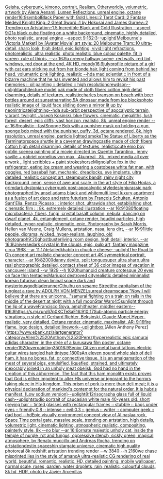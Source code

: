 [Geisha, cyberpunk, kimono, portrait, Realism, Otherworldly, volumetric, artwork by Alena Aenami, Lumen Reflections, unreal engine, octane render](https://www.ebank.nz/aiartgenerator?category=Geisha%2C%2520cyberpunk%2C%2520kimono%2C%2520portrait%2C%2520Realism%2C%2520Otherworldly%2C%2520volumetric%2C%2520artwork%2520by%2520Alena%2520Aenami%2C%2520Lumen%2520Reflections%2C%2520unreal%2520engine%2C%2520octane%2520render)[16:9](https://www.ebank.nz/aiartgenerator?category=16%3A9)[symbol](https://www.ebank.nz/aiartgenerator?category=symbol)[Black Paper with Gold Lines::2 Tarot Card::2 Fantasy Medevil Knight King::2 Great Sword::1 by Hokusai and James Gurney::2 Trending on Artstation::1.5 Incredible Black and Gold Illustration --aspect 9:21](https://www.ebank.nz/aiartgenerator?category=Black%2520Paper%2520with%2520Gold%2520Lines%3A%3A2%2520Tarot%2520Card%3A%3A2%2520Fantasy%2520Medevil%2520Knight%2520King%3A%3A2%2520Great%2520Sword%3A%3A1%2520by%2520Hokusai%2520and%2520James%2520Gurney%3A%3A2%2520Trending%2520on%2520Artstation%3A%3A1.5%2520Incredible%2520Black%2520and%2520Gold%2520Illustration%2520--aspect%25209%3A21)[a black cube floating on a white background, cinematic, highly detailed, photo realistic, unreal engine --aspect 9:16](https://www.ebank.nz/aiartgenerator?category=a%2520black%2520cube%2520floating%2520on%2520a%2520white%2520background%2C%2520cinematic%2C%2520highly%2520detailed%2C%2520photo%2520realistic%2C%2520unreal%2520engine%2520--aspect%25209%3A16)[2:3](https://www.ebank.nz/aiartgenerator?category=2%3A3)[--uplight](https://www.ebank.nz/aiartgenerator?category=--uplight)[[Melbourne's Victoria Market] by [Avatar Movie] art style::20 Melbourne Tram::10 ultra-detail, sharp look, high detail, epic lighting, vivid light refractions, photorealistic, ultra realistic, photo realistic, blue colour palette, fit in screen, rule of thirds, —ar 16:9](https://www.ebank.nz/aiartgenerator?category=%5BMelbourne%27s%2520Victoria%2520Market%5D%2520by%2520%5BAvatar%2520Movie%5D%2520art%2520style%3A%3A20%2520Melbourne%2520Tram%3A%3A10%2520ultra-detail%2C%2520sharp%2520look%2C%2520high%2520detail%2C%2520epic%2520lighting%2C%2520vivid%2520light%2520refractions%2C%2520photorealistic%2C%2520ultra%2520realistic%2C%2520photo%2520realistic%2C%2520blue%2520colour%2520palette%2C%2520fit%2520in%2520screen%2C%2520rule%2520of%2520thirds%2C%2520%E2%80%94ar%252016%3A9)[a creepy hallway scene, red walls, red tint, windows, red door at the end, 4K HD, moody](https://www.ebank.nz/aiartgenerator?category=a%2520creepy%2520hallway%2520scene%2C%2520red%2520walls%2C%2520red%2520tint%2C%2520windows%2C%2520red%2520door%2520at%2520the%2520end%2C%25204K%2520HD%2C%2520moody)[16:9](https://www.ebank.nz/aiartgenerator?category=16%3A9)[july](https://www.ebank.nz/aiartgenerator?category=july)[profile picture of a girl with cat ears sticking out from her blonde hair, light coming from behind her head, volumetric pink lighting, realistic --hd](https://www.ebank.nz/aiartgenerator?category=profile%2520picture%2520of%2520a%2520girl%2520with%2520cat%2520ears%2520sticking%2520out%2520from%2520her%2520blonde%2520hair%2C%2520light%2520coming%2520from%2520behind%2520her%2520head%2C%2520volumetric%2520pink%2520lighting%2C%2520realistic%2520--hd)[a mad scientist ::  in front of a bizarre machine that he has invented and allows him to revisit his past memories :: oil painting :: detailed :: high resolution](https://www.ebank.nz/aiartgenerator?category=a%2520mad%2520scientist%2520%3A%3A%2520%2520in%2520front%2520of%2520a%2520bizarre%2520machine%2520that%2520he%2520has%2520invented%2520and%2520allows%2520him%2520to%2520revisit%2520his%2520past%2520memories%2520%3A%3A%2520oil%2520painting%2520%3A%3A%2520detailed%2520%3A%3A%2520high%2520resolution)[crewdson](https://www.ebank.nz/aiartgenerator?category=crewdson)[--uplight](https://www.ebank.nz/aiartgenerator?category=--uplight)[architecture model,oak made of cloth fibers cotton high detail disarming, details of textures, realistic](https://www.ebank.nz/aiartgenerator?category=architecture%2520model%2Coak%2520made%2520of%2520cloth%2520fibers%2520cotton%2520high%2520detail%2520disarming%2C%2520details%2520of%2520textures%2C%2520realistic)[charles branson on beach with beer bottles around at sunset](https://www.ebank.nz/aiartgenerator?category=charles%2520branson%2520on%2520beach%2520with%2520beer%2520bottles%2520around%2520at%2520sunset)[narrating](https://www.ebank.nz/aiartgenerator?category=narrating)[.5](https://www.ebank.nz/aiartgenerator?category=.5)[A dinosaur made from ice blocks](https://www.ebank.nz/aiartgenerator?category=A%2520dinosaur%2520made%2520from%2520ice%2520blocks)[photo realistic image of liquid face sliding down a mirror lit up by neon](https://www.ebank.nz/aiartgenerator?category=photo%2520realistic%2520image%2520of%2520liquid%2520face%2520sliding%2520down%2520a%2520mirror%2520lit%2520up%2520by%2520neon)[intricate](https://www.ebank.nz/aiartgenerator?category=intricate)[lightning](https://www.ebank.nz/aiartgenerator?category=lightning)[--hd](https://www.ebank.nz/aiartgenerator?category=--hd)[a sub-orbit perspective of apocalyptic terrain, vibrant, twilight, Joseph Kosinski, blue flowers, cinematic, megaliths, lush forest, desert, epic cliffs, vast horizon, realistic, 8k, unreal engine render --ar 16:9](https://www.ebank.nz/aiartgenerator?category=a%2520sub-orbit%2520perspective%2520of%2520apocalyptic%2520terrain%2C%2520vibrant%2C%2520twilight%2C%2520Joseph%2520Kosinski%2C%2520blue%2520flowers%2C%2520cinematic%2C%2520megaliths%2C%2520lush%2520forest%2C%2520desert%2C%2520epic%2520cliffs%2C%2520vast%2520horizon%2C%2520realistic%2C%25208k%2C%2520unreal%2520engine%2520render%2520--ar%252016%3A9)[realistic](https://www.ebank.nz/aiartgenerator?category=realistic)[--fast](https://www.ebank.nz/aiartgenerator?category=--fast)[Sponge Bob with a punisher mask on holding a gun, sponge bob mixed with the punisher, puffy, 3d, octane rendered, 8k, high resolution, unreal engine, particle lighted smoke](https://www.ebank.nz/aiartgenerator?category=Sponge%2520Bob%2520with%2520a%2520punisher%2520mask%2520on%2520holding%2520a%2520gun%2C%2520sponge%2520bob%2520mixed%2520with%2520the%2520punisher%2C%2520puffy%2C%25203d%2C%2520octane%2520rendered%2C%25208k%2C%2520high%2520resolution%2C%2520unreal%2520engine%2C%2520particle%2520lighted%2520smoke)[The Statue of Liberty as the Terminator](https://www.ebank.nz/aiartgenerator?category=The%2520Statue%2520of%2520Liberty%2520as%2520the%2520Terminator)[space shuttle in a caveman drawing](https://www.ebank.nz/aiartgenerator?category=space%2520shuttle%2520in%2520a%2520caveman%2520drawing)[castle made of cloth fibers cotton high detail disarming, details of textures, realistic](https://www.ebank.nz/aiartgenerator?category=castle%2520made%2520of%2520cloth%2520fibers%2520cotton%2520high%2520detail%2520disarming%2C%2520details%2520of%2520textures%2C%2520realistic)[cute emo boy goblin scene](https://www.ebank.nz/aiartgenerator?category=cute%2520emo%2520boy%2520goblin%2520scene)[a painting of  a movie directed by Quentin Tarantino   , jenny saville +  gabriel cornelius von max  , 4kunreal , 8k , mixed media all over arwork , light scribbles + paint strokes](https://www.ebank.nz/aiartgenerator?category=a%2520painting%2520of%2520%2520a%2520movie%2520directed%2520by%2520Quentin%2520Tarantino%2520%2520%2520%2C%2520jenny%2520saville%2520%2B%2520%2520gabriel%2520cornelius%2520von%2520max%2520%2520%2C%25204kunreal%2520%2C%25208k%2520%2C%2520mixed%2520media%2520all%2520over%2520arwork%2520%2C%2520light%2520scribbles%2520%2B%2520paint%2520strokes)[horse](https://www.ebank.nz/aiartgenerator?category=horse)[](https://www.ebank.nz/aiartgenerator?category=)[Mignola](https://www.ebank.nz/aiartgenerator?category=Mignola)[Fox fox in the refrigerator, eating ice cream and wearing a coat](https://www.ebank.nz/aiartgenerator?category=Fox%2520fox%2520in%2520the%2520refrigerator%2C%2520eating%2520ice%2520cream%2520and%2520wearing%2520a%2520coat)[obese white fat man, with goggles, red baseball hat, mechanic, dreadlocks, eye implants, ultra detailed, realistic concept art. steampunk bandit, rainy night city background, neon, sense of awe and scale, in the art style of Filip Hodas, a grimdark dystopian cyberpunk post-apocalyptic style](https://www.ebank.nz/aiartgenerator?category=obese%2520white%2520fat%2520man%2C%2520with%2520goggles%2C%2520red%2520baseball%2520hat%2C%2520mechanic%2C%2520dreadlocks%2C%2520eye%2520implants%2C%2520ultra%2520detailed%2C%2520realistic%2520concept%2520art.%2520steampunk%2520bandit%2C%2520rainy%2520night%2520city%2520background%2C%2520neon%2C%2520sense%2520of%2520awe%2520and%2520scale%2C%2520in%2520the%2520art%2520style%2520of%2520Filip%2520Hodas%2C%2520a%2520grimdark%2520dystopian%2520cyberpunk%2520post-apocalyptic%2520style)[design](https://www.ebank.nz/aiartgenerator?category=design)[jurassic park photographed by ansel adams black and white](https://www.ebank.nz/aiartgenerator?category=jurassic%2520park%2520photographed%2520by%2520ansel%2520adams%2520black%2520and%2520white)[multi level luxury apartment as a fusion of art deco and retro futurism by François Schuiten, Antonio Sant'Elia, Renzo Picasso : : interior shot, ultrawide shot, establishing shot, cinematic film : : 8k, extremely detailed illustration --ar 16:9](https://www.ebank.nz/aiartgenerator?category=multi%2520level%2520luxury%2520apartment%2520as%2520a%2520fusion%2520of%2520art%2520deco%2520and%2520retro%2520futurism%2520by%2520Fran%C3%A7ois%2520Schuiten%2C%2520Antonio%2520Sant%27Elia%2C%2520Renzo%2520Picasso%2520%3A%2520%3A%2520interior%2520shot%2C%2520ultrawide%2520shot%2C%2520establishing%2520shot%2C%2520cinematic%2520film%2520%3A%2520%3A%25208k%2C%2520extremely%2520detailed%2520illustration%2520--ar%252016%3A9)[1080](https://www.ebank.nz/aiartgenerator?category=1080)[floating microbacteria, fibers, fungi, crystal basalt column, nebula, dancing on dwarf planet, 4k, entanglement, octane render, houdini particles, high detailed, hyper-realistic, cinematic, epic, Photography by Sarah Morris, Hellen van Meene, Craig Mullens, artstation, nasa, lens dirt, --ar 16:9](https://www.ebank.nz/aiartgenerator?category=floating%2520microbacteria%2C%2520fibers%2C%2520fungi%2C%2520crystal%2520basalt%2520column%2C%2520nebula%2C%2520dancing%2520on%2520dwarf%2520planet%2C%25204k%2C%2520entanglement%2C%2520octane%2520render%2C%2520houdini%2520particles%2C%2520high%2520detailed%2C%2520hyper-realistic%2C%2520cinematic%2C%2520epic%2C%2520Photography%2520by%2520Sarah%2520Morris%2C%2520Hellen%2520van%2520Meene%2C%2520Craig%2520Mullens%2C%2520artstation%2C%2520nasa%2C%2520lens%2520dirt%2C%2520--ar%252016%3A9)[1](https://www.ebank.nz/aiartgenerator?category=1)[little people, diorama, wicked, hyper-realism, laughing, old photograph](https://www.ebank.nz/aiartgenerator?category=little%2520people%2C%2520diorama%2C%2520wicked%2C%2520hyper-realism%2C%2520laughing%2C%2520old%2520photograph)[9:20](https://www.ebank.nz/aiartgenerator?category=9%3A20)[ghostbuster](https://www.ebank.nz/aiartgenerator?category=ghostbuster)[living room design, high detail, interior, --ar 16:9](https://www.ebank.nz/aiartgenerator?category=living%2520room%2520design%2C%2520high%2520detail%2C%2520interior%2C%2520--ar%252016%3A9)[Universe](https://www.ebank.nz/aiartgenerator?category=Universe)[dark crystal in the clouds, epic, pulp art, fantasy magazine, circa 1968 --ar 11:17](https://www.ebank.nz/aiartgenerator?category=dark%2520crystal%2520in%2520the%2520clouds%2C%2520epic%2C%2520pulp%2520art%2C%2520fantasy%2520magazine%2C%2520circa%25201968%2520--ar%252011%3A17)[detailed](https://www.ebank.nz/aiartgenerator?category=detailed)[khabib in chuck e cheese](https://www.ebank.nz/aiartgenerator?category=khabib%2520in%2520chuck%2520e%2520cheese)[--uplight](https://www.ebank.nz/aiartgenerator?category=--uplight)[The Road to Oh concept art realistic character concept art 4K symmetrical portrait, character --ar 16:8](https://www.ebank.nz/aiartgenerator?category=The%2520Road%2520to%2520Oh%2520concept%2520art%2520realistic%2520character%2520concept%2520art%25204K%2520symmetrical%2520portrait%2C%2520character%2520--ar%252016%3A8)[2000](https://www.ebank.nz/aiartgenerator?category=2000)[danny devito, split tongue](https://www.ebank.nz/aiartgenerator?category=danny%2520devito%2C%2520split%2520tongue)[super ultra sharp,ultra real photographic detailed, contact sheet of 36 color images of vacation in vancouver island  --w 1929 --h 1020](https://www.ebank.nz/aiartgenerator?category=super%2520ultra%2520sharp%2Cultra%2520real%2520photographic%2520detailed%2C%2520contact%2520sheet%2520of%252036%2520color%2520images%2520of%2520vacation%2520in%2520vancouver%2520island%2520%2520--w%25201929%2520--h%25201020)[humanoid creature grotesque 20 eyes on face thin tentacles](https://www.ebank.nz/aiartgenerator?category=humanoid%2520creature%2520grotesque%252020%2520eyes%2520on%2520face%2520thin%2520tentacles)[Mariupol destroyed city](https://www.ebank.nz/aiartgenerator?category=Mariupol%2520destroyed%2520city)[realistic detailed minimalist korean futurism clean liminal space dark and mysterious](https://www.ebank.nz/aiartgenerator?category=realistic%2520detailed%2520minimalist%2520korean%2520futurism%2520clean%2520liminal%2520space%2520dark%2520and%2520mysterious)[god](https://www.ebank.nz/aiartgenerator?category=god)[bladerunner](https://www.ebank.nz/aiartgenerator?category=bladerunner)[Cthulhu on sesame Street](https://www.ebank.nz/aiartgenerator?category=Cthulhu%2520on%2520sesame%2520Street)[the capitalism of the jungle](https://www.ebank.nz/aiartgenerator?category=the%2520capitalism%2520of%2520the%2520jungle)[at a rave by ADOLPH VON MENZEL](https://www.ebank.nz/aiartgenerator?category=at%2520a%2520rave%2520by%2520ADOLPH%2520VON%2520MENZEL)[surreal dreamscape "Now I will believe that there are unicorns..."](https://www.ebank.nz/aiartgenerator?category=surreal%2520dreamscape%2520%22Now%2520I%2520will%2520believe%2520that%2520there%2520are%2520unicorns...%22)[samurai fighting on a train on rails in the middle of the desert at night with a full moon](https://www.ebank.nz/aiartgenerator?category=samurai%2520fighting%2520on%2520a%2520train%2520on%2520rails%2520in%2520the%2520middle%2520of%2520the%2520desert%2520at%2520night%2520with%2520a%2520full%2520moon)[Star Wars](https://www.ebank.nz/aiartgenerator?category=Star%2520Wars)[4:5](https://www.ebank.nz/aiartgenerator?category=4%3A5)[sunlight through the lip of a wave](https://www.ebank.nz/aiartgenerator?category=sunlight%2520through%2520the%2520lip%2520of%2520a%2520wave)[Francisco Goya, amphitheater, middler eastern](https://www.ebank.nz/aiartgenerator?category=Francisco%2520Goya%2C%2520amphitheater%2C%2520middler%2520eastern)[--ll](https://www.ebank.nz/aiartgenerator?category=--ll)[16:9](https://www.ebank.nz/aiartgenerator?category=16%3A9)[<https://s.mj.run/67p0KCTeSaE>](https://www.ebank.nz/aiartgenerator?category=%3Chttps%3A//s.mj.run/67p0KCTeSaE%3E)[16:9](https://www.ebank.nz/aiartgenerator?category=16%3A9)[10:17](https://www.ebank.nz/aiartgenerator?category=10%3A17)[Sub-atomic particle energy vibrations, n style of Gerhard Richter, Beksinski, Claude Monet,Hyper-realistic, very detailed, Octane render,  cinematic, maximalist, AR: 9:16](https://www.ebank.nz/aiartgenerator?category=Sub-atomic%2520particle%2520energy%2520vibrations%2C%2520n%2520style%2520of%2520Gerhard%2520Richter%2C%2520Beksinski%2C%2520Claude%2520Monet%2CHyper-realistic%2C%2520very%2520detailed%2C%2520Octane%2520render%2C%2520%2520cinematic%2C%2520maximalist%2C%2520AR%3A%25209%3A16)[fire flame, logo design, detailed linework](https://www.ebank.nz/aiartgenerator?category=fire%2520flame%2C%2520logo%2520design%2C%2520detailed%2520linework)[--uplight](https://www.ebank.nz/aiartgenerator?category=--uplight)[box.](https://www.ebank.nz/aiartgenerator?category=box.)[Allen Anthony Perez](https://www.ebank.nz/aiartgenerator?category=Allen%2520Anthony%2520Perez)[hyperrealistic epic samurai adidas character, in the style of a kurusawa film poster, octane render](https://www.ebank.nz/aiartgenerator?category=hyperrealistic%2520epic%2520samurai%2520adidas%2520character%2C%2520in%2520the%2520style%2520of%2520a%2520kurusawa%2520film%2520poster%2C%2520octane%2520render)[1920](https://www.ebank.nz/aiartgenerator?category=1920)[over](https://www.ebank.nz/aiartgenerator?category=over)[painting](https://www.ebank.nz/aiartgenerator?category=painting)[350](https://www.ebank.nz/aiartgenerator?category=350)[16:9](https://www.ebank.nz/aiartgenerator?category=16%3A9)[Senior Citizen metal band tattoos electric guitar wires tangled hair tintype 1800s](https://www.ebank.nz/aiartgenerator?category=Senior%2520Citizen%2520metal%2520band%2520tattoos%2520electric%2520guitar%2520wires%2520tangled%2520hair%2520tintype%25201800s)[An eleven pound whole slab of deli ham. it has no bones, fat, or connective tissue. it is an amalgamation of the meat of several pigs, emulsified, liquefied, strained, and ultimately inexorably joined in an unholy meat obelisk. God had no hand in the creation of this abhorrence. The fact that this ham monolith exists proves that God is either impotent to alter HIs universe or ignorant to the horrors taking place in His kingdom. This prism of pork is more than deli meat; it is a physical declaration of mankind's contempt for the natural order. It is hubris manifest. (Low sodium version)](https://www.ebank.nz/aiartgenerator?category=An%2520eleven%2520pound%2520whole%2520slab%2520of%2520deli%2520ham.%2520it%2520has%2520no%2520bones%2C%2520fat%2C%2520or%2520connective%2520tissue.%2520it%2520is%2520an%2520amalgamation%2520of%2520the%2520meat%2520of%2520several%2520pigs%2C%2520emulsified%2C%2520liquefied%2C%2520strained%2C%2520and%2520ultimately%2520inexorably%2520joined%2520in%2520an%2520unholy%2520meat%2520obelisk.%2520God%2520had%2520no%2520hand%2520in%2520the%2520creation%2520of%2520this%2520abhorrence.%2520The%2520fact%2520that%2520this%2520ham%2520monolith%2520exists%2520proves%2520that%2520God%2520is%2520either%2520impotent%2520to%2520alter%2520HIs%2520universe%2520or%2520ignorant%2520to%2520the%2520horrors%2520taking%2520place%2520in%2520His%2520kingdom.%2520This%2520prism%2520of%2520pork%2520is%2520more%2520than%2520deli%2520meat%3B%2520it%2520is%2520a%2520physical%2520declaration%2520of%2520mankind%27s%2520contempt%2520for%2520the%2520natural%2520order.%2520It%2520is%2520hubris%2520manifest.%2520%28Low%2520sodium%2520version%29)[--uplight](https://www.ebank.nz/aiartgenerator?category=--uplight)[8:12](https://www.ebank.nz/aiartgenerator?category=8%3A12)[risograph](https://www.ebank.nz/aiartgenerator?category=risograph)[a glass full of liquid cash](https://www.ebank.nz/aiartgenerator?category=a%2520glass%2520full%2520of%2520liquid%2520cash)[--uplight](https://www.ebank.nz/aiartgenerator?category=--uplight)[studio portrait of caucasian white male 40-years old, short greying hair :: tinted glasses with rectangular frames :: stubble :: bags under eyes :: friendly:0.8 :: intense :: evil:0.3 :: genius :: writer :: computer geek :: dad bod --hd](https://www.ebank.nz/aiartgenerator?category=studio%2520portrait%2520of%2520caucasian%2520white%2520male%252040-years%2520old%2C%2520short%2520greying%2520hair%2520%3A%3A%2520tinted%2520glasses%2520with%2520rectangular%2520frames%2520%3A%3A%2520stubble%2520%3A%3A%2520bags%2520under%2520eyes%2520%3A%3A%2520friendly%3A0.8%2520%3A%3A%2520intense%2520%3A%3A%2520evil%3A0.3%2520%3A%3A%2520genius%2520%3A%3A%2520writer%2520%3A%3A%2520computer%2520geek%2520%3A%3A%2520dad%2520bod%2520--hd)[Epic visually environment concept view of Al naslaa rock, Space Time portal gate, massive scale, trending on artstation, high details, volumetric light, cinematic lighting, atmospheric realistic, compositing, painterly style, 8k --no blur --ar 16:6](https://www.ebank.nz/aiartgenerator?category=Epic%2520visually%2520environment%2520concept%2520view%2520of%2520Al%2520naslaa%2520rock%2C%2520Space%2520Time%2520portal%2520gate%2C%2520massive%2520scale%2C%2520trending%2520on%2520artstation%2C%2520high%2520details%2C%2520volumetric%2520light%2C%2520cinematic%2520lighting%2C%2520atmospheric%2520realistic%2C%2520compositing%2C%2520painterly%2520style%2C%25208k%2520--no%2520blur%2520--ar%252016%3A6)[ornate majestic unholy cat, inside the temple of nurgle, rot and fungus, oppressive stench, sickly green, magical atmosphere, by Renato muccillo and Andreas Rocha, trending on artstation](https://www.ebank.nz/aiartgenerator?category=ornate%2520majestic%2520unholy%2520cat%2C%2520inside%2520the%2520temple%2520of%2520nurgle%2C%2520rot%2520and%2520fungus%2C%2520oppressive%2520stench%2C%2520sickly%2520green%2C%2520magical%2520atmosphere%2C%2520by%2520Renato%2520muccillo%2520and%2520Andreas%2520Rocha%2C%2520trending%2520on%2520artstation)[destin spaceship stargate universe, cinematic high quality photoreal 8k redshift artstation trending render --w 3840 --h 2160](https://www.ebank.nz/aiartgenerator?category=destin%2520spaceship%2520stargate%2520universe%2C%2520cinematic%2520high%2520quality%2520photoreal%25208k%2520redshift%2520artstation%2520trending%2520render%2520--w%25203840%2520--h%25202160)[we chase misprinted lies in the style of amano](https://www.ebank.nz/aiartgenerator?category=we%2520chase%2520misprinted%2520lies%2520in%2520the%2520style%2520of%2520amano)[A ultra-realistic CG rendering of real world, beautiful, romantic, realistic, HD, detailed painting, mobile wallpaper, normal scale, roses, garden, water droplets, rain, realistic, colourful clouds, 8k hd, HDR, photo by Javier Arcenillas](https://www.ebank.nz/aiartgenerator?category=A%2520ultra-realistic%2520CG%2520rendering%2520of%2520real%2520world%2C%2520beautiful%2C%2520romantic%2C%2520realistic%2C%2520HD%2C%2520detailed%2520painting%2C%2520mobile%2520wallpaper%2C%2520normal%2520scale%2C%2520roses%2C%2520garden%2C%2520water%2520droplets%2C%2520rain%2C%2520realistic%2C%2520colourful%2520clouds%2C%25208k%2520hd%2C%2520HDR%2C%2520photo%2520by%2520Javier%2520Arcenillas)